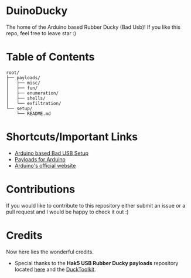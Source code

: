 # DuinoDucky

The home of the Arduino based Rubber Ducky (Bad Usb)!
If you like this repo, feel free to leave star :)

# Table of Contents
```
root/
├── payloads/
│   ├── misc/
│   ├── fun/
│   ├── enumeration/
│   ├── shells/
│   └── exfiltration/
└── setup/
    └── README.md
```

# Shortcuts/Important Links

- [Arduino based Bad USB Setup](https://gituhb.com/benjibrown/duinoducky/tree/main/setup)
- [Payloads for Arduino](https://gituhb.com/benjibrown/duinoducky/tree/main/payloads)
- [Arduino's official website](https://arduino.cc)

# Contributions

If you would like to contribute to this repository either submit an issue or a pull request and I would be happy to check it out :)

# Credits

Now here lies the wonderful credits.

- Special thanks to the **Hak5 USB Rubber Ducky payloads** repository located [here](https://github.com/hak5/usbrubberducky-payloads) and the [DuckToolkit](https://ducktoolkit.com).
